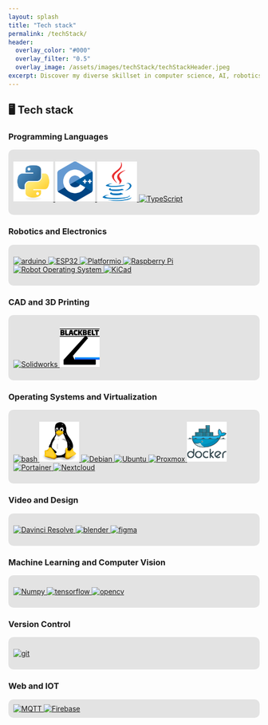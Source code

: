 ```yaml
---
layout: splash
title: "Tech stack"
permalink: /techStack/
header:
  overlay_color: "#000"
  overlay_filter: "0.5"
  overlay_image: /assets/images/techStack/techStackHeader.jpeg
excerpt: Discover my diverse skillset in computer science, AI, robotics, mechanics, and electronics.
---
```


## 🖥️ Tech stack

### Programming Languages
<div style="background-color: rgba(0, 0, 0, 0.1); padding: 10px; border-radius: 10px;">
<p align="left">
    <a href="https://www.python.org" target="_blank" rel="noreferrer">
        <img src="https://raw.githubusercontent.com/devicons/devicon/master/icons/python/python-original.svg" alt="python" width="80" height="80"/>
    </a>
    <a href="https://www.w3schools.com/cpp/" target="_blank" rel="noreferrer">
        <img src="https://raw.githubusercontent.com/devicons/devicon/master/icons/cplusplus/cplusplus-original.svg" alt="cplusplus" width="80" height="80"/>
    </a>
    <a href="https://www.java.com" target="_blank" rel="noreferrer">
        <img src="https://raw.githubusercontent.com/devicons/devicon/master/icons/java/java-original.svg" alt="java" width="80" height="80"/>
    </a>
    <a href="https://www.typescriptlang.org/" target="_blank" rel="noreferrer">
        <img src="https://www.vectorlogo.zone/logos/typescriptlang/typescriptlang-icon.svg" alt="TypeScript" width="80" height="80"/>
    </a>
</p>
</div>

### Robotics and Electronics
<div style="background-color: rgba(0, 0, 0, 0.1); padding: 10px; border-radius: 10px;">
<p align="left">
    <a href="https://www.arduino.cc/" target="_blank" rel="noreferrer">
        <img src="https://cdn.worldvectorlogo.com/logos/arduino-1.svg" alt="arduino" width="80" height="80"/>
    </a>
    <a href="https://github.com/espressif" target="_blank" rel="noreferrer">
        <img src="https://avatars.githubusercontent.com/u/9460735?s=200&v=4" alt="ESP32" width="80" height="80"/>
    </a>
    <a href="https://github.com/platformio" target="_blank" rel="noreferrer">
        <img src="https://upload.wikimedia.org/wikipedia/commons/thumb/c/cd/PlatformIO_logo.svg/900px-PlatformIO_logo.svg.png?20220205132823" alt="Platformio" width="80" height="80"/>
    </a>
    <a href="https://www.raspberrypi.org/" target="_blank" rel="noreferrer">
        <img src="https://www.raspberrypi.org/pagekit-assets/media/images/4913a547895720ff30c1.svg" alt="Raspberry Pi" width="120" height="80"/>
    </a>
    <a href="https://docs.ros.org/en/humble/index.html" target="_blank" rel="noreferrer">
        <img src="https://www.ros.org/imgs/logo-white.png" alt="Robot Operating System" width="150" height="80"/>
    </a>
    <a href="https://www.kicad.org/" target="_blank" rel="noreferrer">
        <img src="https://upload.wikimedia.org/wikipedia/commons/5/59/KiCad-Logo.svg" alt="KiCad" width="120" height="80"/>
    </a>
</p>
</div>

### CAD and 3D Printing
<div style="background-color: rgba(0, 0, 0, 0.1); padding: 10px; border-radius: 10px;">
<p align="left">
    <a href="https://www.solidworks.com/" target="_blank" rel="noreferrer">
        <img src="https://www.3ds.com/assets/3ds-navigation/Solidworks-logo_red.svg" alt="Solidworks" width="120" height="80"/>
    </a>
    <a href="https://github.com/Ultimaker/Cura" target="_blank" rel="noreferrer">
        <img src="https://github.com/Ultimaker/Cura/raw/main/resources/images/cura-icon.png" alt="Cura" width="80" height="80"/>
    </a>
</p>
</div>

### Operating Systems and Virtualization
<div style="background-color: rgba(0, 0, 0, 0.1); padding: 10px; border-radius: 10px;">
<p align="left">
    <a href="https://www.gnu.org/software/bash/" target="_blank" rel="noreferrer">
        <img src="https://upload.wikimedia.org/wikipedia/commons/thumb/8/82/Gnu-bash-logo.svg/180px-Gnu-bash-logo.svg.png" alt="bash" width="100" height="80"/>
    </a>
    <a href="https://www.linux.org/" target="_blank" rel="noreferrer">
        <img src="https://raw.githubusercontent.com/devicons/devicon/master/icons/linux/linux-original.svg" alt="linux" width="80" height="80"/>
    </a>
    <a href="https://www.debian.org/" target="_blank" rel="noreferrer">
        <img src="https://www.debian.org/logos/openlogo-nd.svg" alt="Debian" width="80" height="80"/>
    </a>
    <a href="https://ubuntu.com/" target="_blank" rel="noreferrer">
        <img src="https://upload.wikimedia.org/wikipedia/commons/9/9e/UbuntuCoF.svg" alt="Ubuntu" width="80" height="80"/>
    </a>
    <a href="https://proxmox.com/en/" target="_blank" rel="noreferrer">
        <img src="https://proxmox.com/images/proxmox/logos/mediakit-proxmox-server-solutions-logos-dark.svg" alt="Proxmox" width="230" height="80"/>
    </a>
    <a href="https://www.docker.com/" target="_blank" rel="noreferrer">
        <img src="https://raw.githubusercontent.com/devicons/devicon/master/icons/docker/docker-original-wordmark.svg" alt="docker" width="80" height="80"/>
    </a>
    <a href="https://www.portainer.io/" target="_blank" rel="noreferrer">
        <img src="https://www.portainer.io/hubfs/portainer-logo-black.svg" alt="Portainer" width="100" height="80"/>
    </a>
    <a href="https://nextcloud.com/" target="_blank" rel="noreferrer">
        <img src="https://upload.wikimedia.org/wikipedia/commons/thumb/6/60/Nextcloud_Logo.svg/212px-Nextcloud_Logo.svg.png?20210301111141" alt="Nextcloud" width="55" height="80"/>
    </a>
</p>
</div>

### Video and Design
<div style="background-color: rgba(0, 0, 0, 0.1); padding: 10px; border-radius: 10px;">
<p align="left">
    <a href="https://www.blackmagicdesign.com/products/davinciresolve" target="_blank" rel="noreferrer">
        <img src="https://upload.wikimedia.org/wikipedia/commons/9/90/DaVinci_Resolve_17_logo.svg" alt="Davinci Resolve" width="80" height="80"/>
    </a>
    <a href="https://www.blender.org/" target="_blank" rel="noreferrer">
        <img src="https://download.blender.org/branding/community/blender_community_badge_white.svg" alt="blender" width="80" height="80"/>
    </a>
    <a href="https://www.figma.com/" target="_blank" rel="noreferrer">
        <img src="https://www.vectorlogo.zone/logos/figma/figma-icon.svg" alt="figma" width="80" height="80"/>
    </a>
</p>
</div>

### Machine Learning and Computer Vision
<div style="background-color: rgba(0, 0, 0, 0.1); padding: 10px; border-radius: 10px;">
<p align="left">
    <a href="https://numpy.org/" target="_blank" rel="noreferrer">
        <img src="https://numpy.org/images/logo.svg" alt="Numpy" width="80" height="80"/>
    </a>
    <a href="https://www.tensorflow.org" target="_blank" rel="noreferrer">
        <img src="https://www.vectorlogo.zone/logos/tensorflow/tensorflow-icon.svg" alt="tensorflow" width="80" height="80"/>
    </a>
    <a href="https://opencv.org/" target="_blank" rel="noreferrer">
        <img src="https://www.vectorlogo.zone/logos/opencv/opencv-icon.svg" alt="opencv" width="80" height="80"/>
    </a>
</p>
</div>

### Version Control
<div style="background-color: rgba(0, 0, 0, 0.1); padding: 10px; border-radius: 10px;">
<p align="left">
    <a href="https://git-scm.com/" target="_blank" rel="noreferrer">
        <img src="https://www.vectorlogo.zone/logos/git-scm/git-scm-icon.svg" alt="git" width="80" height="80"/>
    </a>
</p>
</div>


### Web and IOT
<div style="background-color: rgba(0, 0, 0, 0.1); padding: 10px; border-radius: 10px;">
<a href="https://mqtt.org/" target="_blank" rel="noreferrer">
    <img src="https://mqtt.org/assets/img/mqtt-logo-transp.svg" alt="MQTT" width="100" height="80"/>
</a>
<a href="https://firebase.google.com/" target="_blank" rel="noreferrer">
    <img src="https://www.vectorlogo.zone/logos/firebase/firebase-icon.svg" alt="Firebase" width="80" height="80"/>
</a>
</div>

